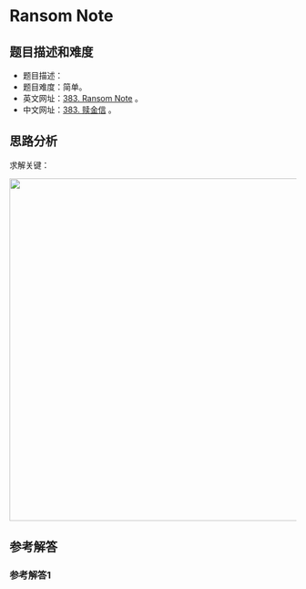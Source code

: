 # Ransom Note

## 题目描述和难度
+ 题目描述：
+ 题目难度：简单。
+ 英文网址：[383. Ransom Note](https://leetcode.com/problems/ransom-note/description/)  。
+ 中文网址：[383. 赎金信](https://leetcode-cn.com/problems/ransom-note/description/)  。
## 思路分析
求解关键：

<img src="https://liweiwei1419.github.io/images/leetcode-solution/" width="600">

## 参考解答
### 参考解答1

```java

```